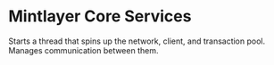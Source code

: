 # Mintlayer Core Services 

Starts a thread that spins up the network, client, and transaction pool.
Manages communication between them.
